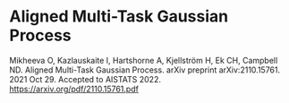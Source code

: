 # Aligned Multi-Task Gaussian Process
Mikheeva O, Kazlauskaite I, Hartshorne A, Kjellström H, Ek CH, Campbell ND. Aligned Multi-Task Gaussian Process. arXiv preprint arXiv:2110.15761. 2021 Oct 29.
Accepted to AISTATS 2022.
https://arxiv.org/pdf/2110.15761.pdf